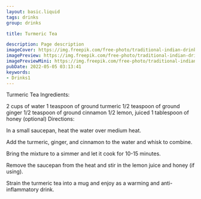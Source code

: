 ```yaml
---
layout: basic.liquid
tags: drinks
group: drinks

title: Turmeric Tea

description: Page description
imageCover: https://img.freepik.com/free-photo/traditional-indian-drink-turmeric-golden-milk_114579-12536.jpg?w=740&t=st=1677101982~exp=1677102582~hmac=b3f2bc92a52ce184217848366407ba130e9187702dda26901e9672a88b9dbff6
imagePreview: https://img.freepik.com/free-photo/traditional-indian-drink-turmeric-golden-milk_114579-12536.jpg?w=740&t=st=1677101982~exp=1677102582~hmac=b3f2bc92a52ce184217848366407ba130e9187702dda26901e9672a88b9dbff6
imagePreviewMini: https://img.freepik.com/free-photo/traditional-indian-drink-turmeric-golden-milk_114579-12536.jpg?w=740&t=st=1677101982~exp=1677102582~hmac=b3f2bc92a52ce184217848366407ba130e9187702dda26901e9672a88b9dbff6
pubDate: 2022-05-05 03:13:41
keywords:
- Drinks1
---
```


Turmeric Tea
Ingredients:

2 cups of water
1 teaspoon of ground turmeric
1/2 teaspoon of ground ginger
1/2 teaspoon of ground cinnamon
1/2 lemon, juiced
1 tablespoon of honey (optional)
Directions:

In a small saucepan, heat the water over medium heat.

Add the turmeric, ginger, and cinnamon to the water and whisk to combine.

Bring the mixture to a simmer and let it cook for 10-15 minutes.

Remove the saucepan from the heat and stir in the lemon juice and honey (if using).

Strain the turmeric tea into a mug and enjoy as a warming and anti-inflammatory drink.

